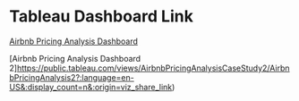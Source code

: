 # Tableau Dashboard Link

[Airbnb Pricing Analysis Dashboard](https://public.tableau.com/views/AirbnbPricingAnalysisCaseStudy/AirbnbDashboard?:language=en-US&publish=yes&:display_count=n&:origin=viz_share_link)

[Airbnb Pricing Analysis Dashboard 2]https://public.tableau.com/views/AirbnbPricingAnalysisCaseStudy2/AirbnbPricingAnalysis2?:language=en-US&:display_count=n&:origin=viz_share_link)
